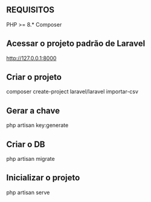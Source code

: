 ##  REQUISITOS

PHP >= 8.*
Composer


## Acessar o projeto padrão de Laravel

http://127.0.0.1:8000


## Criar o projeto

composer create-project laravel/laravel importar-csv

## Gerar a chave

php artisan key:generate

## Criar o DB

php artisan migrate



## Inicializar o projeto

php artisan serve

